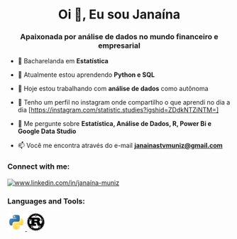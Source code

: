 
<h1 align="center">Oi 👋, Eu sou Janaína</h1>
<h3 align="center">Apaixonada por análise de dados no mundo financeiro e empresarial</h3>

- 🔭 Bacharelanda em **Estatística**

- 🌱 Atualmente estou aprendendo **Python e SQL**

- 👯 Hoje estou trabalhando com **análise de dados** como autônoma

- 📝 Tenho um perfil no instagram onde compartilho o que aprendi no dia a dia [https://instagram.com/statistic.studies?igshid=ZDdkNTZiNTM=]

- 💬 Me pergunte sobre **Estatística, Análise de Dados, R, Power Bi e Google Data Studio**

- 📫 Você me encontra através do e-mail **janainastvmuniz@gmail.com**

<h3 align="left">Connect with me:</h3>
<p align="left">
<a href="https://br.linkedin.com/in/jana%C3%ADna-muniz" target="blank"><img align="center" src="https://raw.githubusercontent.com/rahuldkjain/github-profile-readme-generator/master/src/images/icons/Social/linked-in-alt.svg" alt="www.linkedin.com/in/janaína-muniz" height="30" width="40" /></a>
</p>

<h3 align="left">Languages and Tools:</h3>
<p align="left"> <a href="https://www.python.org" target="_blank" rel="noreferrer"> <img src="https://raw.githubusercontent.com/devicons/devicon/master/icons/python/python-original.svg" alt="python" width="40" height="40"/> </a> <a href="https://www.rust-lang.org" target="_blank" rel="noreferrer"> <img src="https://raw.githubusercontent.com/devicons/devicon/master/icons/rust/rust-plain.svg" alt="rust" width="40" height="40"/> </a> </p>

